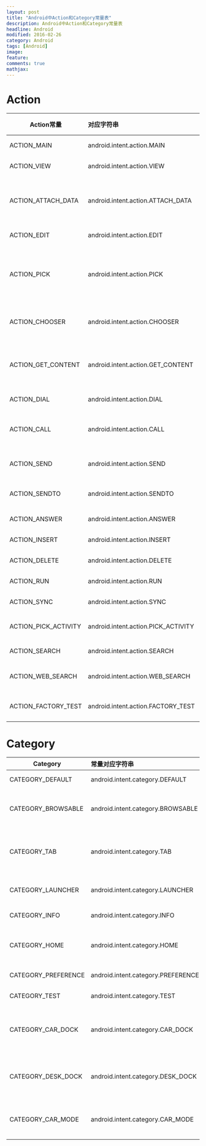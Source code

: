 ```yaml
---
layout: post
title: "Android中Action和Category常量表"
description: Android中Action和Category常量表
headline: Android
modified: 2016-02-26
category: Android
tags: [Android]
image:
feature:
comments: true
mathjax:
---
```



# Action

Action常量	          |对应字符串	                          |简单说明
----------------------|:------------------------------------|:-----------------------------
ACTION_MAIN           |	android.intent.action.MAIN          |	应用程序入口
ACTION_VIEW	          | android.intent.action.VIEW          |	显示指定数据
ACTION_ATTACH_DATA    |	android.intent.action.ATTACH_DATA	  | 指定某块数据将被附加到其它地方
ACTION_EDIT	          | android.intent.action.EDIT	        | 编辑指定数据
ACTION_PICK	          | android.intent.action.PICK	        | 从列表中选择某项并返回所选的数据
ACTION_CHOOSER	      | android.intent.action.CHOOSER	      | 显示一个Activity选择器
ACTION_GET_CONTENT	  | android.intent.action.GET_CONTENT	  | 让用户选择数据,并返回所选数据
ACTION_DIAL	          | android.intent.action.DIAL	        | 显示拨号面板
ACTION_CALL	          | android.intent.action.CALL	        | 直接向指定用户打电话
ACTION_SEND	          | android.intent.action.SEND	        | 向其他人发送数据
ACTION_SENDTO	        | android.intent.action.SENDTO	      | 向其他人发送消息
ACTION_ANSWER	        | android.intent.action.ANSWER	      | 应答电话
ACTION_INSERT	        | android.intent.action.INSERT	      | 插入数据
ACTION_DELETE	        | android.intent.action.DELETE	      | 删除数据
ACTION_RUN	          | android.intent.action.RUN	          | 运行维护
ACTION_SYNC	          | android.intent.action.SYNC	        | 执行数据同步
ACTION_PICK_ACTIVITY	| android.intent.action.PICK_ACTIVITY	| 用于选择Activity
ACTION_SEARCH	        | android.intent.action.SEARCH	      | 执行搜索
ACTION_WEB_SEARCH	    | android.intent.action.WEB_SEARCH	  | 执行Web搜索
ACTION_FACTORY_TEST	  | android.intent.action.FACTORY_TEST	| 工厂测试的入口点

# Category

Category	            |常量对应字符串	                      |简单说明
----------------------|:------------------------------------|:------------------
CATEGORY_DEFAULT	    | android.intent.category.DEFAULT	    | 默认的Category
CATEGORY_BROWSABLE	  | android.intent.category.BROWSABLE	  | 指定该Activity能被浏览器安全调用
CATEGORY_TAB	        | android.intent.category.TAB	        | 指定Activity作为TabActivity的Tab页
CATEGORY_LAUNCHER	    | android.intent.category.LAUNCHER	  | Activity显示顶级程序列表中
CATEGORY_INFO	        | android.intent.category.INFO	      | 用于提供包信息
CATEGORY_HOME	        | android.intent.category.HOME	      | 设置该Activity随系统启动而运行
CATEGORY_PREFERENCE	  | android.intent.category.PREFERENCE	| 该Activity是参数面板
CATEGORY_TEST	        | android.intent.category.TEST	      | 该Activity是一个测试
CATEGORY_CAR_DOCK	    | android.intent.category.CAR_DOCK	  | 指定手机被插入汽车底座(硬件)时运行该Activity
CATEGORY_DESK_DOCK	  | android.intent.category.DESK_DOCK	  | 指定手机被插入桌面底座(硬件)时运行该Activity
CATEGORY_CAR_MODE	    | android.intent.category.CAR_MODE	  | 设置该Activity可在车载环境下使用
